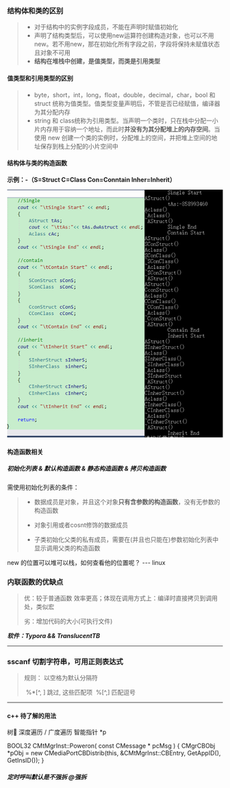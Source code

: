 ### 结构体和类的区别

> + 对于结构中的实例字段成员，不能在声明时赋值初始化
> + 声明了结构类型后，可以使用new运算符创建构造对象，也可以不用new。若不用new，那在初始化所有字段之前，字段将保持未赋值状态且对象不可用  
> + **结构在堆栈中创建，是值类型，而类是引用类型** 

#### 	值类型和引用类型的区别

> + byte，short，int，long，float，double，decimal，char，bool 和 struct 统称为值类型。值类型变量声明后，不管是否已经赋值，编译器为其分配内存
> + string 和 class统称为引用类型。当声明一个类时，只在栈中分配一小片内存用于容纳一个地址，而此时**并没有为其分配堆上的内存空间**。当使用 new 创建一个类的实例时，分配堆上的空间，并把堆上空间的地址保存到栈上分配的小片空间中

#### 结构体与类的构造函数

**示例：-（S=Struct   C=Class  Con=Conntain  Inher=Inherit）**

![alt 构造函数](..\Code\9_image\运行结果.png  "示例：s表示struct/c表示class")



#### 构造函数相关

##### 初始化列表 & 默认构造函数 & 静态构造函数  & 拷贝构造函数

需使用初始化列表的条件：

> + 数据成员是对象，并且这个对象**只有含参数的构造函数**，没有无参数的构造函数
>
> + 对象引用或者cosnt修饰的数据成员
>
> + 子类初始化父类的私有成员，需要在(并且也只能在)参数初始化列表中显示调用父类的构造函数

> 

> 

> 



new 的位置可以堆可以栈，如何查看他的位置呢？ --- linux

### 内联函数的优缺点

> 优：较于普通函数 效率更高；体现在调用方式上：编译时直接拷贝到调用处，类似宏
>
> 劣：增加代码的大小(可执行文件)







***软件：Typora  &&  TranslucentTB***



****

### sscanf 切割字符串，可用正则表达式

> 规则：  以空格为默认分隔符
>
> ​		%*\[^, ]   跳过, 这些匹配项
> ​		%\[^,]		匹配逗号

***

#### c++  待了解的用法
树📕 深度遍历 / 广度遍历 
智能指针 *p

BOOL32 CMtMgrInst::Poweron( const CMessage * pcMsg )
{
	CMgrCBObj *pObj = new CMediaPortCBDistrib<CMtMgrInst>(this, &CMtMgrInst::CBEntry, GetAppID(), GetInsID());
}

##### 定时呼叫默认是不强拆  @强拆
